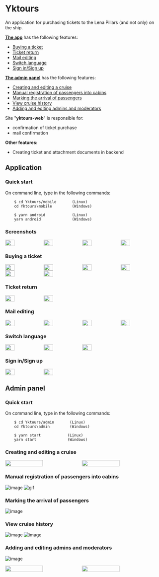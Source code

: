 # Yktours
An application for purchasing tickets to the Lena Pillars (and not only) on the ship.

**[The app](#application)** has the following features:

- [Buying a ticket](#buying-a-ticket)
- [Ticket return](#ticket-return)
- [Mail editing](#mail-editing)
- [Switch language](#switch-language)
- [Sign in/Sign up](#sign-insign-up)

**[The admin panel](#admin-panel)** has the following features:

- [Сreating and editing a cruise](#сreating-and-editing-a-cruise)
- [Manual registration of passengers into cabins](#manual-registration-of-passengers-into-cabins)
- [Marking the arrival of passengers](#marking-the-arrival-of-passengers)
- [View cruise history](#view-cruise-history)
- [Adding and editing admins and moderators](#adding-and-editing-admins-and-moderators)

Site "**yktours-web**" is responsible for:
- confirmation of ticket purchase
- mail confirmation

**Other features:**
- Creating ticket and attachment documents in backend

## Application

### Quick start

On command line, type in the following commands:

        $ cd Yktours/mobile       (Linux)
        cd Yktours\mobile         (Windows)

        $ yarn android            (Linux)
        yarn android              (Windows)
        
### Screenshots

<div style="display:flex;flex-wrap:wrap">
<img src="https://user-images.githubusercontent.com/50858440/192093303-a264d811-b02b-42ef-9b3d-d47799bb8c7f.png" width="24.6%" alt="">
<img src="https://user-images.githubusercontent.com/50858440/192093310-30db83ce-f2ca-4879-8f30-03095de90723.png" width="24.6%" alt="">
<img src="https://user-images.githubusercontent.com/50858440/192094074-aa8508a9-adfd-4ff4-8a22-24d3e64eee8a.png" width="24.6%" alt="">
<img src="https://user-images.githubusercontent.com/50858440/192094267-1dd86d78-eb0e-4b6f-9ca7-bcc4b2a4a800.png" width="24.6%" alt="">
</div>

### Buying a ticket

<div style="display:flex;flex-wrap:wrap">
<img src="https://user-images.githubusercontent.com/50858440/192094913-030593e6-83b0-4387-9f39-9b812e8c5948.png" width="24.6%" alt="">
<img src="https://user-images.githubusercontent.com/50858440/192094932-a5cff149-1cbd-4be7-bfcf-eb466e116a17.png" width="24.6%" alt="">
<img src="https://user-images.githubusercontent.com/50858440/192094941-66e85e56-0040-4108-844b-b70d8c0d87f4.png" width="24.6%" alt="">
<img src="https://user-images.githubusercontent.com/50858440/192094955-84f36ea5-b0be-4fb1-9d84-b7641658bada.png" width="24.6%" alt="">
<img src="https://user-images.githubusercontent.com/50858440/192094946-6693e2c8-f234-4946-8dc3-02705fe02844.png" width="24.6%" alt="">
<img src="https://user-images.githubusercontent.com/50858440/192094985-7ef8f205-ad51-4cd6-811d-2b1b08d54c73.png" width="24.6%" alt="">
</div>

### Ticket return

<div style="display:flex;flex-wrap:wrap">
<img src="https://user-images.githubusercontent.com/50858440/192095861-e1624f9a-76d5-4844-a5d8-d57f341a57f1.png" width="24.6%" alt="">
<img src="https://user-images.githubusercontent.com/50858440/192095856-f4ce2f82-0eb5-41e0-aacc-ceb108dd3daa.png" width="24.6%" alt="">
</div>

### Mail editing

<div style="display:flex;flex-wrap:wrap">
<img src="https://user-images.githubusercontent.com/50858440/192096323-a25743b8-8e4a-4b6a-8887-073da4c63730.png" width="24.6%" alt="">
<img src="https://user-images.githubusercontent.com/50858440/192096369-114665f0-765f-4b6b-9c3d-664f11c14eca.png" width="24.6%" alt="">
<img src="https://user-images.githubusercontent.com/50858440/192096377-a8207dd5-cda4-467b-b84d-d77b65a6b6f8.png" width="24.6%" alt="">
<img src="https://user-images.githubusercontent.com/50858440/192096386-47a393f9-49ec-4b3e-ac29-0d35c648d121.png" width="24.6%" alt="">
</div>

### Switch language

<div style="display:flex;flex-wrap:wrap">
<img src="https://user-images.githubusercontent.com/50858440/192096542-3db63d6a-6319-4e51-8cfb-c02b5b83c32c.png" width="24.6%" alt="">
<img src="https://user-images.githubusercontent.com/50858440/192096582-6b3bfa47-1592-429c-89dd-973fab296eb2.png" width="24.6%" alt="">
<img src="https://user-images.githubusercontent.com/50858440/192096658-4b82063f-fc24-49e3-b5bc-5692ba87de6c.png" width="24.6%" alt="">
</div>

### Sign in/Sign up

<div style="display:flex;flex-wrap:wrap">
<img src="https://user-images.githubusercontent.com/50858440/192096802-a32fedf0-c083-4a0e-936e-cded1596dbf0.png" width="24.6%" alt="">
<img src="https://user-images.githubusercontent.com/50858440/192096798-3389589b-bd84-4e1a-91d8-7297c0d08359.png" width="24.6%" alt="">
</div>
      
## Admin panel

### Quick start

On command line, type in the following commands:

        $ cd Yktours/admin       (Linux)
        cd Yktours\admin         (Windows)

        $ yarn start            (Linux)
        yarn start              (Windows)
        
### Сreating and editing a cruise

<div style="display:flex;flex-wrap:wrap">
<img src="https://user-images.githubusercontent.com/50858440/192109414-ffcd5088-bbc5-443e-a225-0108dfd8e979.png" alt="">
<img src="https://user-images.githubusercontent.com/50858440/192109463-72e87896-770b-45e2-b329-f9de49c7f075.png" width="49%" alt="">
<img src="https://user-images.githubusercontent.com/50858440/192109481-0c19accb-be92-4a67-804e-bfa6b87d7b2b.png" width="49%" alt="">
</div>

### Manual registration of passengers into cabins

![image](https://user-images.githubusercontent.com/50858440/192106961-e61bca89-052b-4c52-84f7-3cb482d5abd5.png)
![gif](https://user-images.githubusercontent.com/50858440/192108912-ebdbdaa2-5bb6-482c-a087-5d9c4e6ac33a.gif)

### Marking the arrival of passengers

![image](https://user-images.githubusercontent.com/50858440/192108978-637965ca-8b74-4a97-ae33-686fe22624bc.png)

### View cruise history

![image](https://user-images.githubusercontent.com/50858440/192109000-c656d83c-2501-48d9-9f98-761d1ec6f4c0.png)
![image](https://user-images.githubusercontent.com/50858440/192109045-0750fc6c-bc06-4a31-8aa7-12f9f843cf51.png)


### Adding and editing admins and moderators

![image](https://user-images.githubusercontent.com/50858440/192107568-35f44b21-aa80-476c-8d9a-f626782fdc1d.png)

<div style="display:flex;flex-wrap:wrap">
<img src="https://user-images.githubusercontent.com/50858440/192109688-c42a3313-d54c-4b83-bbfc-78cc253f03ae.png" width="49%" alt="">
<img src="https://user-images.githubusercontent.com/50858440/192109708-614126d2-b94f-45bf-ad14-7cc9d79c76a0.png" width="49%" alt="">
</div>



